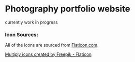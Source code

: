 # Photography portfolio website

currently work in progress

### Icon Sources:

All of the icons are sourced from [Flaticon.com](https://www.flaticon.com/).

<a href="https://www.flaticon.com/free-icons/multiply" title="multiply icons">Multiply icons created by Freepik - Flaticon</a>
